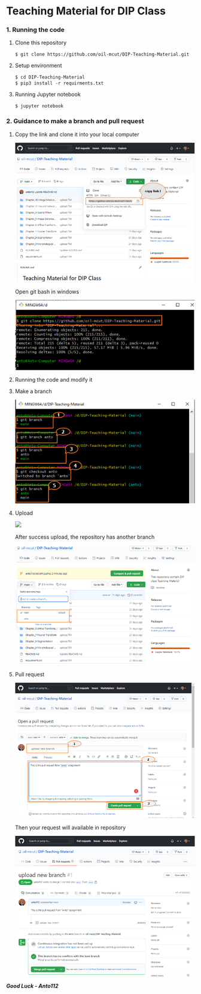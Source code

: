 # Teaching Material for DIP Class

### 1. Running the code

1. Clone this repository

   ```
   $ git clone https://github.com/oil-mcut/DIP-Teaching-Material.git
   ```

2. Setup environment

   ```
   $ cd DIP-Teaching-Material
   $ pip3 install -r requirments.txt
   ```

3. Running Jupyter notebook

   ```
   $ jupyter notebook
   ```


### 2. Guidance to make a branch and pull request

1. Copy the link and clone it into your local computer 

   ![](./assets/1.png)

   

   Open git bash in windows

   ![](assets\2.png)

2. Running the code and modify it

3. Make a branch

   ![](assets\3.png)

4. Upload

   ![](D:\DIP-Teaching-Material\assets\4.png)

   After success upload, the repository has another branch

   ![](assets\5.png)

5. Pull request

   ![](assets\6.png)

   Then your request will available in repository

   ![](assets\7.png)







***Good Luck - Anto112***

